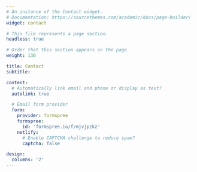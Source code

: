 ```yaml
---
# An instance of the Contact widget.
# Documentation: https://sourcethemes.com/academic/docs/page-builder/
widget: contact

# This file represents a page section.
headless: true

# Order that this section appears on the page.
weight: 130

title: Contact
subtitle:

content:
  # Automatically link email and phone or display as text?
  autolink: true

  # Email form provider
  form:
    provider: formspree
    formspree:
      id: 'formspree.io/f/mjvjpzkz'
    netlify:
      # Enable CAPTCHA challenge to reduce spam?
      captcha: false

design:
  columns: '2'
---
```

